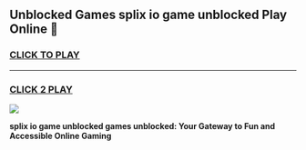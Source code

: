 
## Unblocked Games splix io game unblocked Play Online 👋
<h3>
<a href="https://news.freeplayer.one?title=splix_io_game_unblocked&ref=17F">CLICK TO PLAY</a></h3>
<hr>

<h3>
<a href="https://news.freeplayer.one?title=splix_io_game_unblocked&ref=17F">CLICK 2 PLAY</a>
  
</h3>

<a href="https://news.freeplayer.one?title=splix_io_game_unblocked&ref=17F/"><img src="https://clearcache.store/games.png"></a>


**splix io game unblocked games unblocked: Your Gateway to Fun and Accessible Online Gaming**

